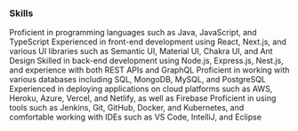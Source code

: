 
### Skills
Proficient in programming languages such as Java, JavaScript, and TypeScript
Experienced in front-end development using React, Next.js, and various UI libraries such as Semantic UI, Material UI, Chakra UI, and Ant Design
Skilled in back-end development using Node.js, Express.js, Nest.js, and experience with both REST APIs and GraphQL
Proficient in working with various databases including SQL, MongoDB, MySQL, and PostgreSQL
Experienced in deploying applications on cloud platforms such as AWS, Heroku, Azure, Vercel, and Netlify, as well as Firebase
Proficient in using tools such as Jenkins, Git, GitHub, Docker, and Kubernetes, and comfortable working with IDEs such as VS Code, IntelliJ, and Eclipse